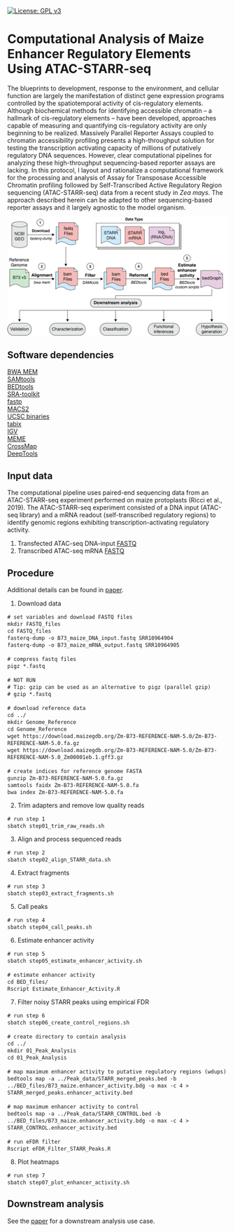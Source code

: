 [![License: GPL v3](https://img.shields.io/badge/License-GPL%20v3-blue.svg)](http://www.gnu.org/licenses/gpl-3.0)

# Computational Analysis of Maize Enhancer Regulatory Elements Using ATAC-STARR-seq

The blueprints to development, response to the environment, and cellular function are largely the manifestation of distinct gene expression programs controlled by the spatiotemporal activity of cis-regulatory elements. Although biochemical methods for identifying accessible chromatin – a hallmark of cis-regulatory elements – have been developed, approaches capable of measuring and quantifying cis-regulatory activity are only beginning to be realized. Massively Parallel Reporter Assays coupled to chromatin accessibility profiling presents a high-throughput solution for testing the transcription activating capacity of millions of putatively regulatory DNA sequences. However, clear computational pipelines for analyzing these high-throughput sequencing-based reporter assays are lacking. In this protocol, I layout and rationalize a computational framework for the processing and analysis of Assay for Transposase Accessible Chromatin profiling followed by Self-Transcribed Active Regulatory Region sequencing (ATAC-STARR-seq) data from a recent study in *Zea mays*. The approach described herein can be adapted to other sequencing-based reporter assays and it largely agnostic to the model organism.

![](graphs/Figure_2.png)

## Software dependencies
[BWA MEM](http://bio-bwa.sourceforge.net/bwa.shtml)\
[SAMtools](http://www.htslib.org)\
[BEDtools](https://bedtools.readthedocs.io/en/latest/)\
[SRA-toolkit](https://github.com/ncbi/sra-tools)\
[fastp](https://github.com/OpenGene/fastp)\
[MACS2](https://pypi.org/project/MACS2/)\
[UCSC binaries](http://hgdownload.soe.ucsc.edu/admin/exe/linux.x86_64/)\
[tabix](http://www.htslib.org/doc/tabix.html)\
[IGV](https://software.broadinstitute.org/software/igv)\
[MEME](https://meme-suite.org/meme/index.html)\
[CrossMap](http://crossmap.sourceforge.net)\
[DeepTools](https://deeptools.readthedocs.io/en/develop/index.html)

## Input data
The computational pipeline uses paired-end sequencing data from an ATAC-STARR-seq experiment performed on maize protoplasts (Ricci et al., 2019). The ATAC-STARR-seq experiment consisted of a DNA input (ATAC-seq library) and a mRNA readout (self-transcribed regulatory regions) to identify genomic regions exhibiting transcription-activating regulatory activity. 

1.	Transfected ATAC-seq DNA-input [FASTQ](https://www.ncbi.nlm.nih.gov/sra/?term=SRR10964904)
2.	Transcribed ATAC-seq mRNA [FASTQ](https://www.ncbi.nlm.nih.gov/sra/?term=SRR10964905)

## Procedure
Additional details can be found in [paper](https://bio-protocol.org/default.aspx).

1.	Download data

```
# set variables and download FASTQ files
mkdir FASTQ_files
cd FASTQ_files
fasterq-dump -o B73_maize_DNA_input.fastq SRR10964904
fasterq-dump -o B73_maize_mRNA_output.fastq SRR10964905

# compress fastq files
pigz *.fastq

# NOT RUN
# Tip: gzip can be used as an alternative to pigz (parallel gzip)
# gzip *.fastq

# download reference data
cd ../
mkdir Genome_Reference
cd Genome_Reference
wget https://download.maizegdb.org/Zm-B73-REFERENCE-NAM-5.0/Zm-B73-REFERENCE-NAM-5.0.fa.gz
wget https://download.maizegdb.org/Zm-B73-REFERENCE-NAM-5.0/Zm-B73-REFERENCE-NAM-5.0_Zm00001eb.1.gff3.gz

# create indices for reference genome FASTA
gunzip Zm-B73-REFERENCE-NAM-5.0.fa.gz
samtools faidx Zm-B73-REFERENCE-NAM-5.0.fa
bwa index Zm-B73-REFERENCE-NAM-5.0.fa
```

2.	Trim adapters and remove low quality reads

```
# run step 1
sbatch step01_trim_raw_reads.sh
```

3.	Align and process sequenced reads
```
# run step 2
sbatch step02_align_STARR_data.sh
```

4.	Extract fragments
```
# run step 3
sbatch step03_extract_fragments.sh
```

5.	Call peaks
```
# run step 4
sbatch step04_call_peaks.sh
```

6.	Estimate enhancer activity
```
# run step 5
sbatch step05_estimate_enhancer_activity.sh

# estimate enhancer activity
cd BED_files/
Rscript Estimate_Enhancer_Activity.R
```

7.	Filter noisy STARR peaks using empirical FDR
```
# run step 6
sbatch step06_create_control_regions.sh

# create directory to contain analysis
cd ../
mkdir 01_Peak_Analysis
cd 01_Peak_Analysis

# map maximum enhancer activity to putative regulatory regions (wdups)
bedtools map -a ../Peak_data/STARR_merged_peaks.bed -b ../BED_files/B73_maize.enhancer_activity.bdg -o max -c 4 > STARR_merged_peaks.enhancer_activity.bed

# map maximum enhancer activity to control 
bedtools map -a ../Peak_data/STARR_CONTROL.bed -b ../BED_files/B73_maize.enhancer_activity.bdg -o max -c 4 > STARR_CONTROL.enhancer_activity.bed

# run eFDR filter
Rscript eFDR_Filter_STARR_Peaks.R

```

8.	Plot heatmaps
```
# run step 7
sbatch step07_plot_enhancer_activity.sh
```

## Downstream analysis
See the [paper](https://bio-protocol.org/default.aspx) for a downstream analysis use case.

